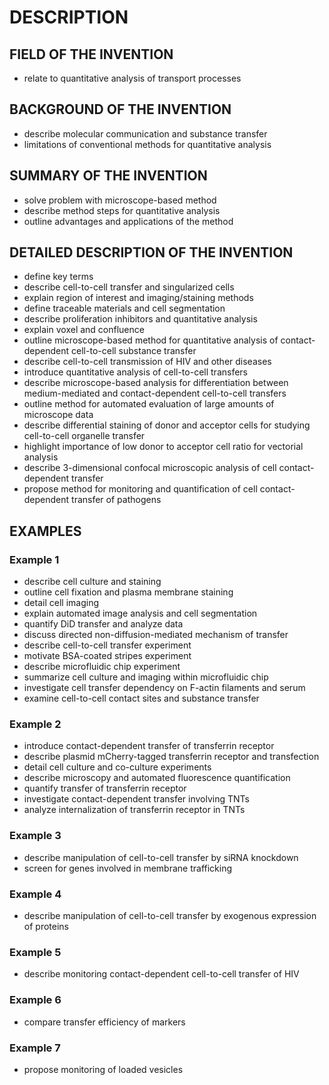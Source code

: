 # DESCRIPTION

## FIELD OF THE INVENTION

- relate to quantitative analysis of transport processes

## BACKGROUND OF THE INVENTION

- describe molecular communication and substance transfer
- limitations of conventional methods for quantitative analysis

## SUMMARY OF THE INVENTION

- solve problem with microscope-based method
- describe method steps for quantitative analysis
- outline advantages and applications of the method

## DETAILED DESCRIPTION OF THE INVENTION

- define key terms
- describe cell-to-cell transfer and singularized cells
- explain region of interest and imaging/staining methods
- define traceable materials and cell segmentation
- describe proliferation inhibitors and quantitative analysis
- explain voxel and confluence
- outline microscope-based method for quantitative analysis of contact-dependent cell-to-cell substance transfer
- describe cell-to-cell transmission of HIV and other diseases
- introduce quantitative analysis of cell-to-cell transfers
- describe microscope-based analysis for differentiation between medium-mediated and contact-dependent cell-to-cell transfers
- outline method for automated evaluation of large amounts of microscope data
- describe differential staining of donor and acceptor cells for studying cell-to-cell organelle transfer
- highlight importance of low donor to acceptor cell ratio for vectorial analysis
- describe 3-dimensional confocal microscopic analysis of cell contact-dependent transfer
- propose method for monitoring and quantification of cell contact-dependent transfer of pathogens

## EXAMPLES

### Example 1

- describe cell culture and staining
- outline cell fixation and plasma membrane staining
- detail cell imaging
- explain automated image analysis and cell segmentation
- quantify DiD transfer and analyze data
- discuss directed non-diffusion-mediated mechanism of transfer
- describe cell-to-cell transfer experiment
- motivate BSA-coated stripes experiment
- describe microfluidic chip experiment
- summarize cell culture and imaging within microfluidic chip
- investigate cell transfer dependency on F-actin filaments and serum
- examine cell-to-cell contact sites and substance transfer

### Example 2

- introduce contact-dependent transfer of transferrin receptor
- describe plasmid mCherry-tagged transferrin receptor and transfection
- detail cell culture and co-culture experiments
- describe microscopy and automated fluorescence quantification
- quantify transfer of transferrin receptor
- investigate contact-dependent transfer involving TNTs
- analyze internalization of transferrin receptor in TNTs

### Example 3

- describe manipulation of cell-to-cell transfer by siRNA knockdown
- screen for genes involved in membrane trafficking

### Example 4

- describe manipulation of cell-to-cell transfer by exogenous expression of proteins

### Example 5

- describe monitoring contact-dependent cell-to-cell transfer of HIV

### Example 6

- compare transfer efficiency of markers

### Example 7

- propose monitoring of loaded vesicles

